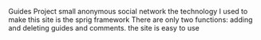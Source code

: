 Guides Project
small anonymous social network
the technology I used to make this site is the sprig framework
There are only two functions: adding and deleting guides and comments.
the site is easy to use
